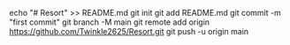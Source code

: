 echo "# Resort" >> README.md
git init
git add README.md
git commit -m "first commit"
git branch -M main
git remote add origin https://github.com/Twinkle2625/Resort.git
git push -u origin main

